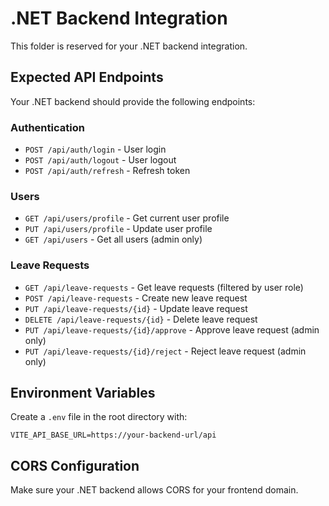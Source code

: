 
# .NET Backend Integration

This folder is reserved for your .NET backend integration.

## Expected API Endpoints

Your .NET backend should provide the following endpoints:

### Authentication
- `POST /api/auth/login` - User login
- `POST /api/auth/logout` - User logout
- `POST /api/auth/refresh` - Refresh token

### Users
- `GET /api/users/profile` - Get current user profile
- `PUT /api/users/profile` - Update user profile
- `GET /api/users` - Get all users (admin only)

### Leave Requests
- `GET /api/leave-requests` - Get leave requests (filtered by user role)
- `POST /api/leave-requests` - Create new leave request
- `PUT /api/leave-requests/{id}` - Update leave request
- `DELETE /api/leave-requests/{id}` - Delete leave request
- `PUT /api/leave-requests/{id}/approve` - Approve leave request (admin only)
- `PUT /api/leave-requests/{id}/reject` - Reject leave request (admin only)

## Environment Variables

Create a `.env` file in the root directory with:

```
VITE_API_BASE_URL=https://your-backend-url/api
```

## CORS Configuration

Make sure your .NET backend allows CORS for your frontend domain.
